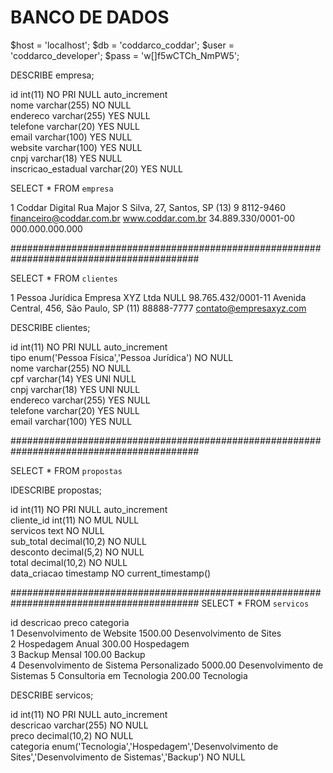 

# BANCO DE DADOS


$host = 'localhost';
$db = 'coddarco_coddar';
$user = 'coddarco_developer';
$pass = 'w[]f5wCTCh_NmPW5';

DESCRIBE empresa;

id	int(11)	NO	PRI	NULL	auto_increment	
nome	varchar(255)	NO		NULL		
endereco	varchar(255)	YES		NULL		
telefone	varchar(20)	YES		NULL		
email	varchar(100)	YES		NULL		
website	varchar(100)	YES		NULL		
cnpj	varchar(18)	YES		NULL		
inscricao_estadual	varchar(20)	YES		NULL		


SELECT * FROM `empresa`

1	Coddar Digital	Rua Major S Silva, 27, Santos, SP	(13) 9 8112-9460	financeiro@coddar.com.br	www.coddar.com.br	34.889.330/0001-00	000.000.000.000	


##########################################################################################


SELECT * FROM `clientes`

1	Pessoa Jurídica	Empresa XYZ Ltda	NULL	98.765.432/0001-11	Avenida Central, 456, São Paulo, SP	(11) 88888-7777	contato@empresaxyz.com	

DESCRIBE clientes;

id	int(11)	NO	PRI	NULL	auto_increment	
tipo	enum('Pessoa Física','Pessoa Jurídica')	NO		NULL		
nome	varchar(255)	NO		NULL		
cpf	varchar(14)	YES	UNI	NULL		
cnpj	varchar(18)	YES	UNI	NULL		
endereco	varchar(255)	YES		NULL		
telefone	varchar(20)	YES		NULL		
email	varchar(100)	YES		NULL	


##########################################################################################

SELECT * FROM `propostas`

lDESCRIBE propostas;


id	int(11)	NO	PRI	NULL	auto_increment	
cliente_id	int(11)	NO	MUL	NULL		
servicos	text	NO		NULL		
sub_total	decimal(10,2)	NO		NULL		
desconto	decimal(5,2)	NO		NULL		
total	decimal(10,2)	NO		NULL		
data_criacao	timestamp	NO		current_timestamp()		


##########################################################################################
SELECT * FROM `servicos`


id	descricao	preco	categoria	
1	Desenvolvimento de Website	1500.00	Desenvolvimento de Sites	
2	Hospedagem Anual	300.00	Hospedagem	
3	Backup Mensal	100.00	Backup	
4	Desenvolvimento de Sistema Personalizado	5000.00	Desenvolvimento de Sistemas	
5	Consultoria em Tecnologia	200.00	Tecnologia	


DESCRIBE servicos;

id	int(11)	NO	PRI	NULL	auto_increment	
descricao	varchar(255)	NO		NULL		
preco	decimal(10,2)	NO		NULL		
categoria	enum('Tecnologia','Hospedagem','Desenvolvimento de Sites','Desenvolvimento de Sistemas','Backup')	NO		NULL		
